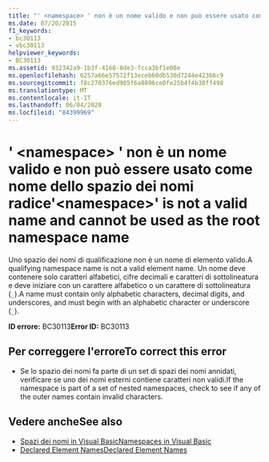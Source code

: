 ```yaml
---
title: "' <namespace> ' non è un nome valido e non può essere usato come nome dello spazio dei nomi radice"
ms.date: 07/20/2015
f1_keywords:
- bc30113
- vbc30113
helpviewer_keywords:
- BC30113
ms.assetid: 932342a9-1b3f-4168-8de3-fcca3bf1e08e
ms.openlocfilehash: 6257a66e57572f13eceb60db530d7244e42366c9
ms.sourcegitcommit: f8c270376ed905f6a8896ce0fe25b4f4b38ff498
ms.translationtype: MT
ms.contentlocale: it-IT
ms.lasthandoff: 06/04/2020
ms.locfileid: "84399969"
---
```

# <a name="namespace-is-not-a-valid-name-and-cannot-be-used-as-the-root-namespace-name"></a><span data-ttu-id="9ded1-102">' \<namespace> ' non è un nome valido e non può essere usato come nome dello spazio dei nomi radice</span><span class="sxs-lookup"><span data-stu-id="9ded1-102">'\<namespace>' is not a valid name and cannot be used as the root namespace name</span></span>
<span data-ttu-id="9ded1-103">Uno spazio dei nomi di qualificazione non è un nome di elemento valido.</span><span class="sxs-lookup"><span data-stu-id="9ded1-103">A qualifying namespace name is not a valid element name.</span></span> <span data-ttu-id="9ded1-104">Un nome deve contenere solo caratteri alfabetici, cifre decimali e caratteri di sottolineatura e deve iniziare con un carattere alfabetico o un carattere di sottolineatura (`_`).</span><span class="sxs-lookup"><span data-stu-id="9ded1-104">A name must contain only alphabetic characters, decimal digits, and underscores, and must begin with an alphabetic character or underscore (`_`).</span></span>  
  
 <span data-ttu-id="9ded1-105">**ID errore:** BC30113</span><span class="sxs-lookup"><span data-stu-id="9ded1-105">**Error ID:** BC30113</span></span>  
  
## <a name="to-correct-this-error"></a><span data-ttu-id="9ded1-106">Per correggere l'errore</span><span class="sxs-lookup"><span data-stu-id="9ded1-106">To correct this error</span></span>  
  
- <span data-ttu-id="9ded1-107">Se lo spazio dei nomi fa parte di un set di spazi dei nomi annidati, verificare se uno dei nomi esterni contiene caratteri non validi.</span><span class="sxs-lookup"><span data-stu-id="9ded1-107">If the namespace is part of a set of nested namespaces, check to see if any of the outer names contain invalid characters.</span></span>  
  
## <a name="see-also"></a><span data-ttu-id="9ded1-108">Vedere anche</span><span class="sxs-lookup"><span data-stu-id="9ded1-108">See also</span></span>

- [<span data-ttu-id="9ded1-109">Spazi dei nomi in Visual Basic</span><span class="sxs-lookup"><span data-stu-id="9ded1-109">Namespaces in Visual Basic</span></span>](../programming-guide/program-structure/namespaces.md)
- [<span data-ttu-id="9ded1-110">Declared Element Names</span><span class="sxs-lookup"><span data-stu-id="9ded1-110">Declared Element Names</span></span>](../programming-guide/language-features/declared-elements/declared-element-names.md)
